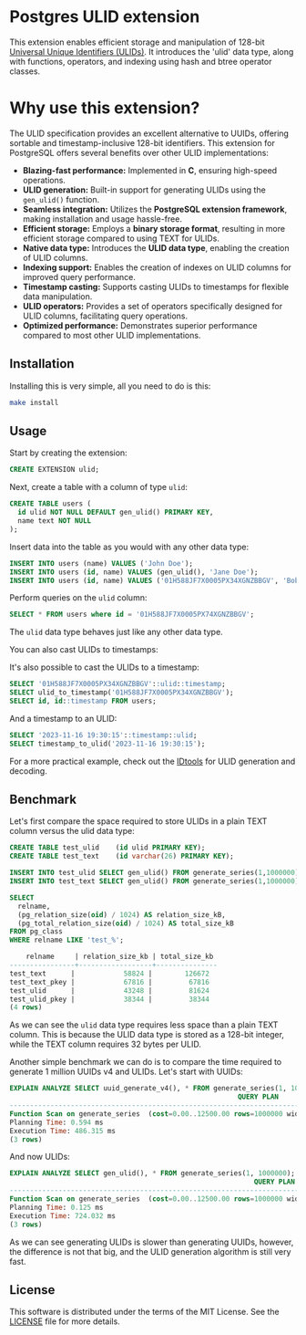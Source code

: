 # Postgres ULID extension

This extension enables efficient storage and manipulation of 128-bit [Universal Unique Identifiers (ULIDs)](https://github.com/ulid/spec). It introduces the 'ulid' data type, along with functions, operators, and indexing using hash and btree operator classes.

# Why use this extension?

The ULID specification provides an excellent alternative to UUIDs, offering sortable and timestamp-inclusive 128-bit identifiers. This extension for PostgreSQL offers several benefits over other ULID implementations:

- **Blazing-fast performance:** Implemented in **C**, ensuring high-speed operations.
- **ULID generation:** Built-in support for generating ULIDs using the `gen_ulid()` function.
- **Seamless integration:** Utilizes the **PostgreSQL extension framework**, making installation and usage hassle-free.
- **Efficient storage:** Employs a **binary storage format**, resulting in more efficient storage compared to using TEXT for ULIDs.
- **Native data type:** Introduces the **ULID data type**, enabling the creation of ULID columns.
- **Indexing support:** Enables the creation of indexes on ULID columns for improved query performance.
- **Timestamp casting:** Supports casting ULIDs to timestamps for flexible data manipulation.
- **ULID operators:** Provides a set of operators specifically designed for ULID columns, facilitating query operations.
- **Optimized performance:** Demonstrates superior performance compared to most other ULID implementations.

## Installation

Installing this is very simple, all you need to do is this:

```sh
make install
```

## Usage

Start by creating the extension:

```sql
CREATE EXTENSION ulid;
```

Next, create a table with a column of type `ulid`:

```sql
CREATE TABLE users (
  id ulid NOT NULL DEFAULT gen_ulid() PRIMARY KEY,
  name text NOT NULL
);
```

Insert data into the table as you would with any other data type:

```sql
INSERT INTO users (name) VALUES ('John Doe');
INSERT INTO users (id, name) VALUES (gen_ulid(), 'Jane Doe');
INSERT INTO users (id, name) VALUES ('01H588JF7X0005PX34XGNZBBGV', 'Bob Doe');
```

Perform queries on the `ulid` column:

```sql
SELECT * FROM users where id = '01H588JF7X0005PX74XGNZBBGV';
```

The `ulid` data type behaves just like any other data type.

You can also cast ULIDs to timestamps:

It's also possible to cast the ULIDs to a timestamp:

```sql
SELECT '01H588JF7X0005PX34XGNZBBGV'::ulid::timestamp;
SELECT ulid_to_timestamp('01H588JF7X0005PX34XGNZBBGV');
SELECT id, id::timestamp FROM users;
```

And a timestamp to an ULID:

```sql
SELECT '2023-11-16 19:30:15'::timestamp::ulid;
SELECT timestamp_to_ulid('2023-11-16 19:30:15');
```

For a more practical example, check out the [IDtools](https://idtools.co/ulid) for ULID generation and decoding.

## Benchmark

Let's first compare the space required to store ULIDs in a plain TEXT column versus the ulid data type:

```sql
CREATE TABLE test_ulid    (id ulid PRIMARY KEY);
CREATE TABLE test_text    (id varchar(26) PRIMARY KEY);

INSERT INTO test_ulid SELECT gen_ulid() FROM generate_series(1,1000000);
INSERT INTO test_text SELECT gen_ulid() FROM generate_series(1,1000000);

SELECT
  relname,
  (pg_relation_size(oid) / 1024) AS relation_size_kB,
  (pg_total_relation_size(oid) / 1024) AS total_size_kB
FROM pg_class
WHERE relname LIKE 'test_%';

    relname     | relation_size_kb | total_size_kb
----------------+------------------+---------------
test_text      |            58824 |        126672
test_text_pkey |            67816 |         67816
test_ulid      |            43248 |         81624
test_ulid_pkey |            38344 |         38344
(4 rows)
```

As we can see the `ulid` data type requires less space than a plain TEXT column. This is because the ULID data type is stored as a 128-bit integer, while the TEXT column requires 32 bytes per ULID.

Another simple benchmark we can do is to compare the time required to generate 1 million UUIDs v4 and ULIDs. Let's start with UUIDs:

```sql
EXPLAIN ANALYZE SELECT uuid_generate_v4(), * FROM generate_series(1, 1000000);
                                                        QUERY PLAN
----------------------------------------------------------------------------------------------------------------------------------
Function Scan on generate_series  (cost=0.00..12500.00 rows=1000000 width=20) (actual time=60.599..466.261 rows=1000000 loops=1)
Planning Time: 0.594 ms
Execution Time: 486.315 ms
(3 rows)
```

And now ULIDs:

```sql
EXPLAIN ANALYZE SELECT gen_ulid(), * FROM generate_series(1, 1000000);
                                                            QUERY PLAN
----------------------------------------------------------------------------------------------------------------------------------
Function Scan on generate_series  (cost=0.00..12500.00 rows=1000000 width=20) (actual time=95.891..704.558 rows=1000000 loops=1)
Planning Time: 0.125 ms
Execution Time: 724.032 ms
(3 rows)
```

As we can see generating ULIDs is slower than generating UUIDs, however, the difference is not that big, and the ULID generation algorithm is still very fast.

## License

This software is distributed under the terms of the MIT License. See the [LICENSE](LICENSE) file for more details.
